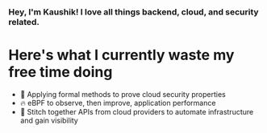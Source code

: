 ### Hey, I'm Kaushik! I love all things backend, cloud, and security related.

# Here's what I currently waste my free time doing
- 🔐 Applying formal methods to prove cloud security properties
- 🔥 eBPF to observe, then improve, application performance
- 🔮 Stitch together APIs from cloud providers to automate infrastructure and gain visibility

